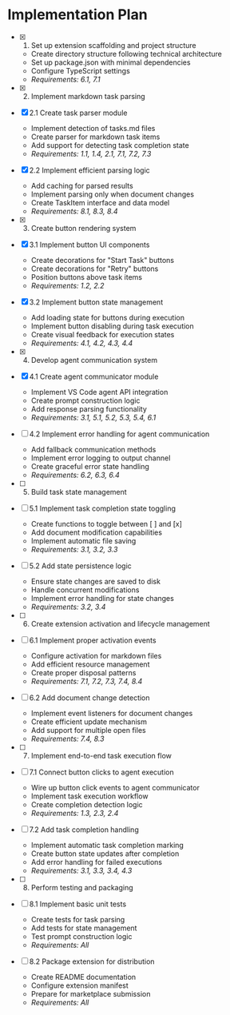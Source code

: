 # Implementation Plan

- [x] 1. Set up extension scaffolding and project structure
  - Create directory structure following technical architecture
  - Set up package.json with minimal dependencies
  - Configure TypeScript settings
  - _Requirements: 6.1, 7.1_

- [x] 2. Implement markdown task parsing
- [x] 2.1 Create task parser module
  - Implement detection of tasks.md files
  - Create parser for markdown task items
  - Add support for detecting task completion state
  - _Requirements: 1.1, 1.4, 2.1, 7.1, 7.2, 7.3_

- [x] 2.2 Implement efficient parsing logic
  - Add caching for parsed results
  - Implement parsing only when document changes
  - Create TaskItem interface and data model
  - _Requirements: 8.1, 8.3, 8.4_

- [x] 3. Create button rendering system
- [x] 3.1 Implement button UI components
  - Create decorations for "Start Task" buttons
  - Create decorations for "Retry" buttons
  - Position buttons above task items
  - _Requirements: 1.2, 2.2_

- [x] 3.2 Implement button state management
  - Add loading state for buttons during execution
  - Implement button disabling during task execution
  - Create visual feedback for execution states
  - _Requirements: 4.1, 4.2, 4.3, 4.4_

- [x] 4. Develop agent communication system
- [x] 4.1 Create agent communicator module
  - Implement VS Code agent API integration
  - Create prompt construction logic
  - Add response parsing functionality
  - _Requirements: 3.1, 5.1, 5.2, 5.3, 5.4, 6.1_

- [ ] 4.2 Implement error handling for agent communication
  - Add fallback communication methods
  - Implement error logging to output channel
  - Create graceful error state handling
  - _Requirements: 6.2, 6.3, 6.4_

- [ ] 5. Build task state management
- [ ] 5.1 Implement task completion state toggling
  - Create functions to toggle between [ ] and [x]
  - Add document modification capabilities
  - Implement automatic file saving
  - _Requirements: 3.1, 3.2, 3.3_

- [ ] 5.2 Add state persistence logic
  - Ensure state changes are saved to disk
  - Handle concurrent modifications
  - Implement error handling for state changes
  - _Requirements: 3.2, 3.4_

- [ ] 6. Create extension activation and lifecycle management
- [ ] 6.1 Implement proper activation events
  - Configure activation for markdown files
  - Add efficient resource management
  - Create proper disposal patterns
  - _Requirements: 7.1, 7.2, 7.3, 7.4, 8.4_

- [ ] 6.2 Add document change detection
  - Implement event listeners for document changes
  - Create efficient update mechanism
  - Add support for multiple open files
  - _Requirements: 7.4, 8.3_

- [ ] 7. Implement end-to-end task execution flow
- [ ] 7.1 Connect button clicks to agent execution
  - Wire up button click events to agent communicator
  - Implement task execution workflow
  - Create completion detection logic
  - _Requirements: 1.3, 2.3, 2.4_

- [ ] 7.2 Add task completion handling
  - Implement automatic task completion marking
  - Create button state updates after completion
  - Add error handling for failed executions
  - _Requirements: 3.1, 3.3, 3.4, 4.3_

- [ ] 8. Perform testing and packaging
- [ ] 8.1 Implement basic unit tests
  - Create tests for task parsing
  - Add tests for state management
  - Test prompt construction logic
  - _Requirements: All_

- [ ] 8.2 Package extension for distribution
  - Create README documentation
  - Configure extension manifest
  - Prepare for marketplace submission
  - _Requirements: All_